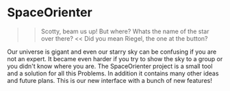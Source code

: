 # SpaceOrienter

>> Scotty, beam us up!
   But where? Whats the name of the star over there?
<< Did you mean Riegel, the one at the button?

Our universe is gigant and even our starry sky can be confusing if you are not an expert.
It became even harder if you try to show the sky to a group or you didn't know where you are.
The SpaceOrienter project is a small tool and a solution for all this Problems.
In addition it contains many other ideas and future plans.
This is our new interface with a bunch of new features!
